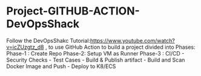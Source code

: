 # Project-GITHUB-ACTION-DevOpsShack
Follow the DevOpsShakc Tutorial:https://www.youtube.com/watch?v=icZUzgtz_d8 , to use GitHub Action to build a project divided into Phases:
Phase-1 : Create Repo
Phase-2: Setup VM as Runner
Phase-3 : CI/CD
    - Security Checks
    - Test Cases
    - Build & Publish artifact
    - Build and Scan Docker Image and Push
    - Deploy to K8/ECS
